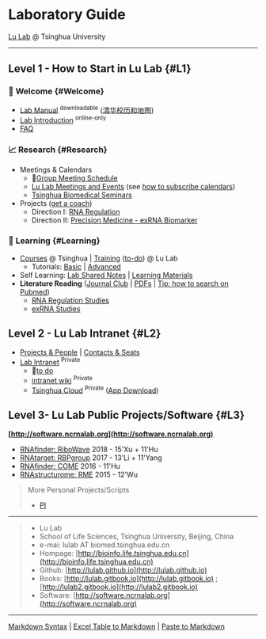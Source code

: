 # Laboratory Guide 

[Lu Lab](http://bioinfo.life.tsinghua.edu.cn) @ Tsinghua University

---

## Level 1 - How to Start in Lu Lab {#L1}

### 🎉 **Welcome** {#Welcome}

* [Lab Manual](https://cloud.tsinghua.edu.cn/f/d48e8cdb0803439186ca/) <sup>downloadable</sup> ([清华校历和地图](https://www.evernote.com/l/ABKkZPq-N2FLorI9jcAK2VdOii7RVw-qwao))
* [Lab Introduction](https://www.jianguoyun.com/p/DTwqZJAQsJbvBRj2s2U) <sup>online-only</sup>
* [FAQ](https://lulab.github.io/FAQ) 

### 📈 **Research** {#Research}

* Meetings & Calendars
  * 🚩[Group Meeting Schedule](https://cloud.tsinghua.edu.cn/f/007eef8425d549a68255/)
  * [Lu Lab Meetings and Events](https://calendar.google.com/calendar/embed?src=rhfq9d5sr46lqjpg3vd1ncbosc%40group.calendar.google.com&ctz=Asia%2FShanghai) \(see [how to subscribe calendars](https://lulab.github.io/cal)\)
  * [Tsinghua Biomedical Seminars](https://calendar.google.com/calendar/embed?src=hrabiq5okeupg1tfnpa7g9qqr0%40group.calendar.google.com&ctz=Asia%2FShanghai)
* Projects ([get a coach](https://www.ted.com/talks/atul_gawande_want_to_get_great_at_something_get_a_coach))
  * Direction I: [RNA Regulation](http://lulab.github.io/RNA)
  * Direction II: [Precision Medicine - exRNA Biomarker](http://lulab.github.io/exRNA)

### 📖 **Learning**  {#Learning}

* [Courses](https://lulab.github.io/courses) @ Tsinghua  \| [Training](https://lulab.github.io/training) ([to-do](https://github.com/lulab/training/projects/1?fullscreen=true)) @ Lu Lab
  * Tutorials: [Basic](https://lulab2.gitbook.io/teaching)  \|  [Advanced](https://lulab.gitbook.io/training)
* Self Learning: [Lab Shared Notes](https://www.evernote.com/pub/luzhiustc/lulabsharednotes) \| [Learning Materials](https://cloud.tsinghua.edu.cn/d/e63019c19d59449992fc/)
* **Literature Reading** ([Journal Club](https://lulab.github.io/intranet/JC) | [PDFs](https://cloud.tsinghua.edu.cn/d/d2b6ca8a4cce49438f59/) \| [Tip: how to search on Pubmed](http://lulab.github.io/reading))
   * [RNA Regulation Studies](http://lulab.github.io/RNA/literature)
   * [exRNA Studies](http://lulab.github.io/exRNA/literature)

   
   


## Level 2 - Lu Lab Intranet {#L2}

* [Projects & People](https://www.evernote.com/l/ABIzDmxWoeZDC4T3dMoiGqzgNYENpX3Nvl0) \| [Contacts & Seats](https://www.icloud.com/numbers/0jOfAXxHScDY51I-g0RwT1YKQ)
* [Lab Intranet](http://lulab.github.io/intranet) <sup>Private</sup>
  * 🚩[to do](https://github.com/lulab/intranet/projects/1?fullscreen=true)
  * [intranet wiki](https://github.com/lulab/intranet/wiki) <sup>Private</sup>
  * [Tsinghua Cloud](https://cloud.tsinghua.edu.cn) <sup>Private</sup> ([App Download](https://www.seafile.com/download))





## Level 3- Lu Lab Public Projects/Software {#L3}

**[http://software.ncrnalab.org](http://software.ncrnalab.org)**

  * [RNAfinder: RiboWave](http://lulab.github.io/Ribowave) 2018 - 15'Xu + 11'Hu
  * [RNAtarget: RBPgroup](https://github.com/lulab/RBPgroup) 2017 - 13'Li + 11'Yang
  * [RNAfinder: COME](https://github.com/lulab/COME) 2016 - 11'Hu 
  * [RNAstructurome: RME](https://github.com/lulab/RME) 2015 - 12'Wu

> More Personal Projects/Scripts
>
>  * [PI](http://urluzhi.github.io/scripts) 


---

> * Lu Lab
> * School of Life Sciences, Tsinghua University, Beijing, China
> * e-mai: lulab AT biomed.tsinghua.edu.cn
> * Hompage: [http://bioinfo.life.tsinghua.edu.cn](http://bioinfo.life.tsinghua.edu.cn)
> * Github: [http://lulab.github.io](http://lulab.github.io)
> * Books: [http://lulab.gitbook.io](http://lulab.gitbook.io) ; [http://lulab2.gitbook.io](http://lulab2.gitbook.io)
> * Software: [http://software.ncrnalab.org](http://software.ncrnalab.org)


---

[Markdown Syntax](https://github.com/adam-p/markdown-here/wiki/Markdown-Cheatsheet) \| [Excel Table to Markdown](https://www.tablesgenerator.com/markdown_tables) \| [Paste to Markdown](https://euangoddard.github.io/clipboard2markdown/)


